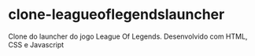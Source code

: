 # clone-leagueoflegendslauncher
Clone do launcher do jogo League Of Legends. Desenvolvido com HTML, CSS e Javascript
